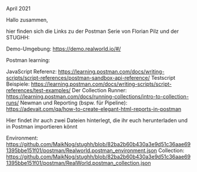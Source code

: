 April 2021

Hallo zusammen,

hier finden sich die Links zu der Postman Serie von Florian Pilz und der STUGHH:

Demo-Umgebung: https://demo.realworld.io/#/

Postman learning:

JavaScript Referenz: https://learning.postman.com/docs/writing-scripts/script-references/postman-sandbox-api-reference/ 
Testscript Beispiele: https://learning.postman.com/docs/writing-scripts/script-references/test-examples/ 
Der Collection Runner: https://learning.postman.com/docs/running-collections/intro-to-collection-runs/ 
Newman und Reporting (bspw. für Pipeline): https://adevait.com/qa/how-to-create-elegant-html-reports-in-postman

Hier findet ihr auch zwei Dateien hinterlegt, die ihr euch herunterladen und in Postman importieren könnt

Environment: https://github.com/MaikNog/stughh/blob/82ba2b60b430a3e9d51c36aae691395bbe151f01/postman/Realworld.postman_environment.json
Collection: https://github.com/MaikNog/stughh/blob/82ba2b60b430a3e9d51c36aae691395bbe151f01/postman/RealWorld.postman_collection.json
